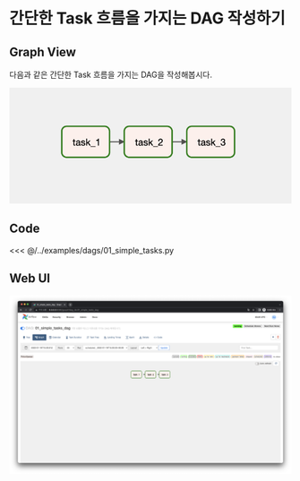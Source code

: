 # 간단한 Task 흐름을 가지는 DAG 작성하기

## Graph View

다음과 같은 간단한 Task 흐름을 가지는 DAG을 작성해봅시다.

![image-20220122121951658](./image-20220122121951658.png)

## Code

<<< @/../examples/dags/01_simple_tasks.py

## Web UI

![image-20220122122006564](./image-20220122122006564.png)
